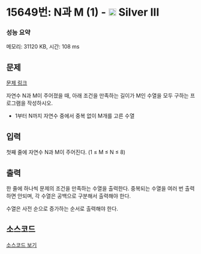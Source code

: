 # 15649번: N과 M (1) - <img src="https://static.solved.ac/tier_small/8.svg" style="height:20px" /> Silver III

<!-- performance -->
### 성능 요약
메모리: 31120 KB, 시간: 108 ms
<!-- end -->

## 문제

[문제 링크](https://boj.kr/15649)


<p>자연수 N과 M이 주어졌을 때, 아래 조건을 만족하는 길이가 M인 수열을 모두 구하는 프로그램을 작성하시오.</p>

<ul>
<li>1부터 N까지&nbsp;자연수 중에서 중복 없이 M개를 고른 수열</li>
</ul>



## 입력


<p>첫째 줄에 자연수 N과 M이 주어진다. (1 ≤ M ≤ N ≤ 8)</p>



## 출력


<p>한 줄에 하나씩 문제의 조건을 만족하는 수열을 출력한다. 중복되는 수열을 여러 번 출력하면 안되며, 각 수열은 공백으로 구분해서 출력해야 한다.</p>

<p>수열은 사전 순으로 증가하는 순서로 출력해야 한다.</p>



## 소스코드

[소스코드 보기](N과%20M%20(1).py)